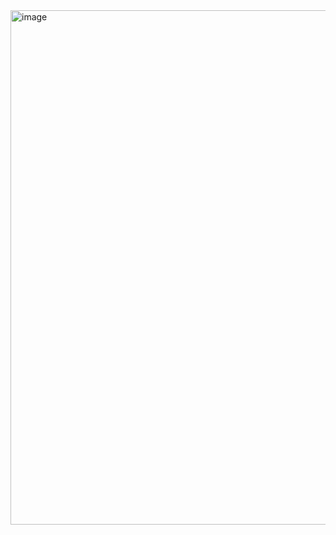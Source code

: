 <img width="823" alt="image" src="https://github.com/Software-Engineering-0795-team1/Back-end/assets/97330124/6539c32c-87f4-49a6-a6e0-b1247c744930">
